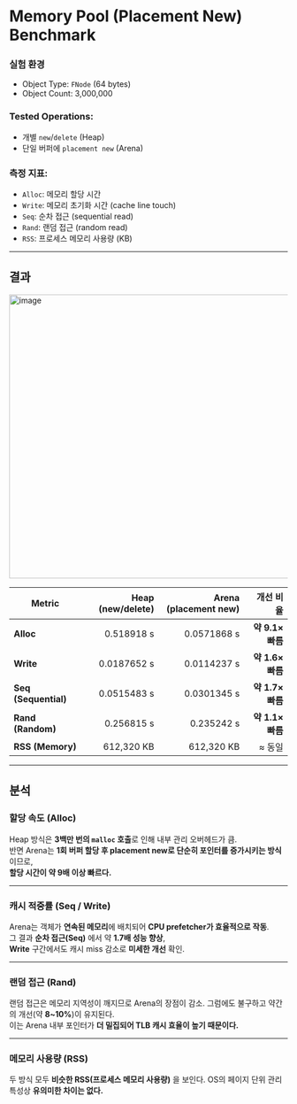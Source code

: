 # Memory Pool (Placement New) Benchmark

### 실험 환경
- Object Type: `FNode` (64 bytes)
- Object Count: 3,000,000

### Tested Operations:
- 개별 `new`/`delete` (Heap)
- 단일 버퍼에 `placement new` (Arena)

### 측정 지표:
- `Alloc`: 메모리 할당 시간
- `Write`: 메모리 초기화 시간 (cache line touch)
- `Seq`: 순차 접근 (sequential read)
- `Rand`: 랜덤 접근 (random read)
- `RSS`: 프로세스 메모리 사용량 (KB)

---

## 결과

<img width="947" height="513" alt="image" src="https://github.com/user-attachments/assets/2484eeff-5801-4207-a8a9-94f41ca81fb0" />


| Metric               | Heap (new/delete) | Arena (placement new) |         개선 비율 |
| -------------------- | ----------------: | --------------------: | ------------: |
| **Alloc**            |        0.518918 s |           0.0571868 s | **약 9.1× 빠름** |
| **Write**            |       0.0187652 s |           0.0114237 s | **약 1.6× 빠름** |
| **Seq (Sequential)** |       0.0515483 s |           0.0301345 s | **약 1.7× 빠름** |
| **Rand (Random)**    |        0.256815 s |            0.235242 s | **약 1.1× 빠름** |
| **RSS (Memory)**     |        612,320 KB |            612,320 KB |          ≈ 동일 |

---

## 분석

### 할당 속도 (Alloc)
Heap 방식은 **3백만 번의 `malloc` 호출**로 인해 내부 관리 오버헤드가 큼.  
반면 Arena는 **1회 버퍼 할당 후 placement new로 단순히 포인터를 증가시키는 방식**이므로,  
**할당 시간이 약 9배 이상 빠르다.**

---

### 캐시 적중률 (Seq / Write)
Arena는 객체가 **연속된 메모리**에 배치되어 **CPU prefetcher가 효율적으로 작동**.  
그 결과 **순차 접근(Seq)** 에서 약 **1.7배 성능 향상**,  
**Write** 구간에서도 캐시 miss 감소로 **미세한 개선** 확인.

---

### 랜덤 접근 (Rand)
랜덤 접근은 메모리 지역성이 깨지므로 Arena의 장점이 감소.
그럼에도 불구하고 약간의 개선(약 **8~10%**)이 유지된다.  
이는 Arena 내부 포인터가 **더 밀집되어 TLB 캐시 효율이 높기 때문이다.**

---

### 메모리 사용량 (RSS)
두 방식 모두 **비슷한 RSS(프로세스 메모리 사용량)** 을 보인다.
OS의 페이지 단위 관리 특성상 **유의미한 차이는 없다.**
